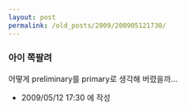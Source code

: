 ```yaml
---
layout: post
permalink: /old_posts/2009/200905121730/
---
```


### 아이 쪽팔려

어떻게 preliminary를 primary로 생각해 버렸을까...





- 2009/05/12 17:30 에 작성